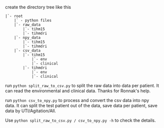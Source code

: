 create the directory tree like this
```
|`- root
    |` - python files
    |`- raw_data
        |`- tihm15
        |`- tihmdri
    |`- npy_data
        |`- tihm15
        |`- tihmdri
    |`- csv_data
        |`- tihm15
            |`- env
            |`- clinical
        |`- tihmdri
            |`- env
            |`- clinical
```
run
`python split_raw_to_csv.py` to split the raw data into data per patient. It can read the environmental and clinical data. Thanks for Ronnak's help.

run `python csv_to_npy.py` to process and convert the csv data into npy data. It can split the test patient out of the data, save data per patient, save data 
by UTI/Agitation/All. 

Use `python split_raw_to_csv.py / csv_to_npy.py -h` to check the details.


